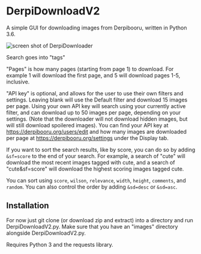 # DerpiDownloadV2

A simple GUI for downloading images from Derpibooru, written in Python 3.6.

![screen shot of DerpiDownloader](https://puu.sh/Aw1ho/55aa3f3bc9.png)

Search goes into "tags"

"Pages" is how many pages (starting from page 1) to download. For example 1 will download the first page, and 5 will download pages 1-5, inclusive. 

"API key" is optional, and allows for the user to use their own filters and settings. Leaving blank will use the Default filter and download 15 images per page. Using your own API key will search using your currently active filter, and can download up to 50 images per page, depending on your settings. (Note that the downloader will not download hidden images, but will still download spoilered images). You can find your API key at https://derpibooru.org/users/edit and how many images are downloaded per page at https://derpibooru.org/settings under the Display tab. 

If you want to sort the search results, like by score, you can do so by adding `&sf=score` to the end of your search. For example, a search of "cute" will download the most recent images tagged with cute, and a search of "cute&sf=score" will download the highest scoring images tagged cute.

You can sort using `score`, `wilson`, `relevance`, `width`, `height`, `comments`, and `random`. You can also control the order by adding `&sd=desc` or `&sd=asc`.

## Installation

For now just git clone (or download zip and extract) into a directory and run DerpiDownloadV2.py. Make sure that you have an "images" directory alongside DerpiDownloadV2.py.

Requires Python 3 and the requests library. 
